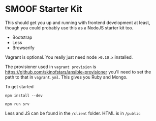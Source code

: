 # SMOOF Starter Kit

This should get you up and running with frontend development at least, though you
could probably use this as a NodeJS starter kit too.

- Bootstrap
- Less
- Browserify

Vagrant is optional. You really just need node `>0.10.x` installed.

The provisioner used in `vagrant provision` is https://github.com/skinofstars/ansible-provisioner
you'll need to set the path to that in `vagrant.yml`. This gives you Ruby and Mongo.

To get started

`npm install --dev`

`npm run srv`

Less and JS can be found in the `/client` folder. HTML is in `/public`
